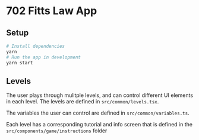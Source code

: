 # 702 Fitts Law App

## Setup

```sh
# Install dependencies
yarn
# Run the app in development
yarn start
```

## Levels

The user plays through mulitple levels, and can control different UI elements in each level. The levels are defined in `src/common/levels.tsx`.

The variables the user can control are defined in `src/common/variables.ts`.

Each level has a corresponding tutorial and info screen that is defined in the `src/components/game/instructions` folder
